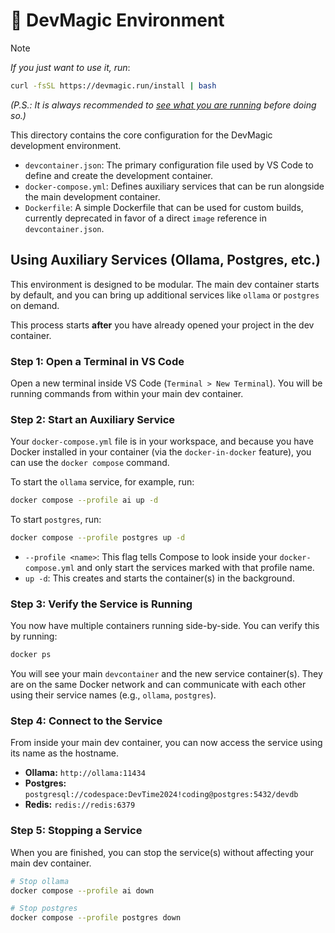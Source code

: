 # 🚀 DevMagic Environment

> [!NOTE]
> _If you just want to use it, run_:
> ```sh
> curl -fsSL https://devmagic.run/install | bash
> ```
> _(P.S.: It is always recommended to [see what you are running](https://devmagic.run/install) before doing so.)_

This directory contains the core configuration for the DevMagic development environment.

- `devcontainer.json`: The primary configuration file used by VS Code to define and create the development container.
- `docker-compose.yml`: Defines auxiliary services that can be run alongside the main development container.
- `Dockerfile`: A simple Dockerfile that can be used for custom builds, currently deprecated in favor of a direct `image` reference in `devcontainer.json`.

## Using Auxiliary Services (Ollama, Postgres, etc.)

This environment is designed to be modular. The main dev container starts by default, and you can bring up additional services like `ollama` or `postgres` on demand.

This process starts **after** you have already opened your project in the dev container.

### Step 1: Open a Terminal in VS Code

Open a new terminal inside VS Code (`Terminal > New Terminal`). You will be running commands from within your main dev container.

### Step 2: Start an Auxiliary Service

Your `docker-compose.yml` file is in your workspace, and because you have Docker installed in your container (via the `docker-in-docker` feature), you can use the `docker compose` command.

To start the `ollama` service, for example, run:

```bash
docker compose --profile ai up -d
```

To start `postgres`, run:

```bash
docker compose --profile postgres up -d
```

- `--profile <name>`: This flag tells Compose to look inside your `docker-compose.yml` and only start the services marked with that profile name.
- `up -d`: This creates and starts the container(s) in the background.

### Step 3: Verify the Service is Running

You now have multiple containers running side-by-side. You can verify this by running:

```bash
docker ps
```

You will see your main `devcontainer` and the new service container(s). They are on the same Docker network and can communicate with each other using their service names (e.g., `ollama`, `postgres`).

### Step 4: Connect to the Service

From inside your main dev container, you can now access the service using its name as the hostname.

- **Ollama:** `http://ollama:11434`
- **Postgres:** `postgresql://codespace:DevTime2024!coding@postgres:5432/devdb`
- **Redis:** `redis://redis:6379`

### Step 5: Stopping a Service

When you are finished, you can stop the service(s) without affecting your main dev container.

```bash
# Stop ollama
docker compose --profile ai down

# Stop postgres
docker compose --profile postgres down
```
